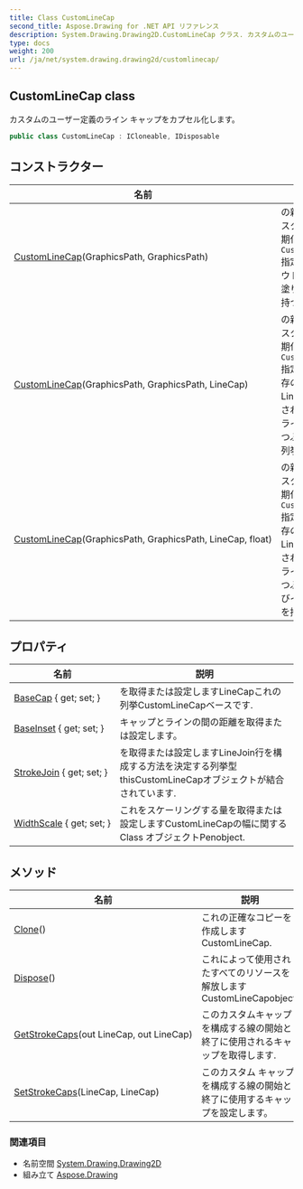 ```yaml
---
title: Class CustomLineCap
second_title: Aspose.Drawing for .NET API リファレンス
description: System.Drawing.Drawing2D.CustomLineCap クラス. カスタムのユーザー定義のライン キャップをカプセル化します
type: docs
weight: 200
url: /ja/net/system.drawing.drawing2d/customlinecap/
---
```

## CustomLineCap class

カスタムのユーザー定義のライン キャップをカプセル化します。

```csharp
public class CustomLineCap : ICloneable, IDisposable
```

## コンストラクター

| 名前 | 説明 |
| --- | --- |
| [CustomLineCap](customlinecap/#constructor)(GraphicsPath, GraphicsPath) | の新しいインスタンスを初期化します`CustomLineCap`指定されたアウトラインと塗りつぶしを持つクラス. |
| [CustomLineCap](customlinecap/#constructor_1)(GraphicsPath, GraphicsPath, LineCap) | の新しいインスタンスを初期化します`CustomLineCap`指定された 既存のクラスLineCap指定されたアウトラインと塗りつぶしを持つ列挙. |
| [CustomLineCap](customlinecap/#constructor_2)(GraphicsPath, GraphicsPath, LineCap, float) | の新しいインスタンスを初期化します`CustomLineCap`指定された 既存のクラスLineCap指定されたアウトライン、塗りつぶし、およびインセットを持つ列挙. |

## プロパティ

| 名前 | 説明 |
| --- | --- |
| [BaseCap](../../system.drawing.drawing2d/customlinecap/basecap/) { get; set; } | を取得または設定しますLineCapこれの列挙CustomLineCapベースです. |
| [BaseInset](../../system.drawing.drawing2d/customlinecap/baseinset/) { get; set; } | キャップとラインの間の距離を取得または設定します。 |
| [StrokeJoin](../../system.drawing.drawing2d/customlinecap/strokejoin/) { get; set; } | を取得または設定しますLineJoin行を構成する方法を決定する列挙型 thisCustomLineCapオブジェクトが結合されています. |
| [WidthScale](../../system.drawing.drawing2d/customlinecap/widthscale/) { get; set; } | これをスケーリングする量を取得または設定しますCustomLineCapの幅に関する Class オブジェクトPenobject. |

## メソッド

| 名前 | 説明 |
| --- | --- |
| [Clone](../../system.drawing.drawing2d/customlinecap/clone/)() | これの正確なコピーを作成しますCustomLineCap. |
| [Dispose](../../system.drawing.drawing2d/customlinecap/dispose/)() | これによって使用されたすべてのリソースを解放しますCustomLineCapobject. |
| [GetStrokeCaps](../../system.drawing.drawing2d/customlinecap/getstrokecaps/)(out LineCap, out LineCap) | このカスタムキャップを構成する線の開始と終了に使用されるキャップを取得します. |
| [SetStrokeCaps](../../system.drawing.drawing2d/customlinecap/setstrokecaps/)(LineCap, LineCap) | このカスタム キャップを構成する線の開始と終了に使用するキャップを設定します。 |

### 関連項目

* 名前空間 [System.Drawing.Drawing2D](../../system.drawing.drawing2d/)
* 組み立て [Aspose.Drawing](../../)


